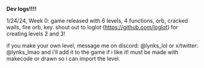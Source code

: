  


**Dev logs!!!!**

1/24/24, Week 0: game released with 6 levels, 4 functions, orb, cracked walls, fire orb, key.
shout out to loglot (https://github.com/loglot) for creating levels 2 and 3!

if you make your own level, message me on discord: @lynks_lol or x/twitter: @lynks_lmao and i'll add it to the game if i like it! must be made with makecode or drawn so i can import the level.

